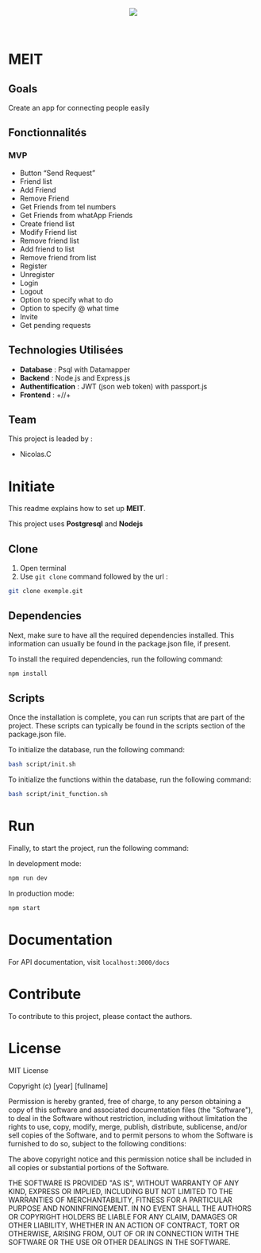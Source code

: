 <p align="center" width="100%">
  <img src="https://i.ibb.co/nQQcP00/39.png" />
</p>
<br>

# MEIT

## Goals

Create an app for connecting people easily

## Fonctionnalités

### MVP

- Button “Send Request”
- Friend list
- Add Friend
- Remove Friend
- Get Friends from tel numbers
- Get Friends from whatApp Friends
- Create friend list
- Modify Friend list
- Remove friend list
- Add friend to list
- Remove friend from list
- Register
- Unregister
- Login
- Logout
- Option to specify what to do
- Option to specify @ what time
- Invite
- Get pending requests

## Technologies Utilisées

- **Database** : Psql with Datamapper
- **Backend** : Node.js and Express.js
- **Authentification** : JWT (json web token) with passport.js
- **Frontend** : +//+

## Team

This project is leaded by :

- Nicolas.C

# Initiate

This readme explains how to set up **MEIT**.

This project uses **Postgresql** and **Nodejs**

## Clone

1. Open terminal
2. Use `git clone` command followed by the url :

```bash
git clone exemple.git
```

## Dependencies

Next, make sure to have all the required dependencies installed. This information can usually be found in the package.json file, if present.

To install the required dependencies, run the following command:

```bash
npm install
```

## Scripts

Once the installation is complete, you can run scripts that are part of the project. These scripts can typically be found in the scripts section of the package.json file.

To initialize the database, run the following command:

```bash
bash script/init.sh
```

To initialize the functions within the database, run the following command:

```bash
bash script/init_function.sh
```

# Run

Finally, to start the project, run the following command:

In development mode:

```bash
npm run dev
```

In production mode:

```bash
npm start
```

# Documentation

For API documentation, visit `localhost:3000/docs`

# Contribute

To contribute to this project, please contact the authors.

# License

MIT License

Copyright (c) [year] [fullname]

Permission is hereby granted, free of charge, to any person obtaining a copy
of this software and associated documentation files (the "Software"), to deal
in the Software without restriction, including without limitation the rights
to use, copy, modify, merge, publish, distribute, sublicense, and/or sell
copies of the Software, and to permit persons to whom the Software is
furnished to do so, subject to the following conditions:

The above copyright notice and this permission notice shall be included in all
copies or substantial portions of the Software.

THE SOFTWARE IS PROVIDED "AS IS", WITHOUT WARRANTY OF ANY KIND, EXPRESS OR
IMPLIED, INCLUDING BUT NOT LIMITED TO THE WARRANTIES OF MERCHANTABILITY,
FITNESS FOR A PARTICULAR PURPOSE AND NONINFRINGEMENT. IN NO EVENT SHALL THE
AUTHORS OR COPYRIGHT HOLDERS BE LIABLE FOR ANY CLAIM, DAMAGES OR OTHER
LIABILITY, WHETHER IN AN ACTION OF CONTRACT, TORT OR OTHERWISE, ARISING FROM,
OUT OF OR IN CONNECTION WITH THE SOFTWARE OR THE USE OR OTHER DEALINGS IN THE
SOFTWARE.
